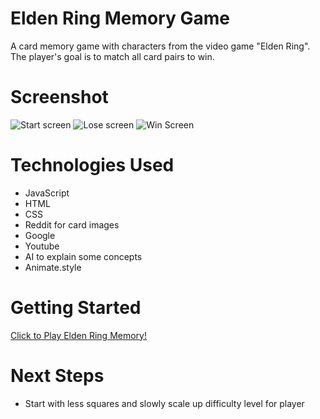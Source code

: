 # Elden Ring Memory Game
A card memory game with characters from the video game "Elden Ring".
The player's goal is to match all card pairs to win.

# Screenshot
<img src="https://i.imgur.com/u7S021w.png" alt="Start screen">
<img src="https://i.imgur.com/fSytXst.png" alt="Lose screen">
<img src="https://i.imgur.com/LyRgNhH.png" alt="Win Screen">

# Technologies Used

- JavaScript
- HTML
- CSS
- Reddit for card images
- Google
- Youtube
- AI to explain some concepts
- Animate.style

# Getting Started

[Click to Play Elden Ring Memory!](https://xugknight.github.io/Concentration-Memory-Game/)

# Next Steps

- Start with less squares and slowly scale up difficulty level for player
